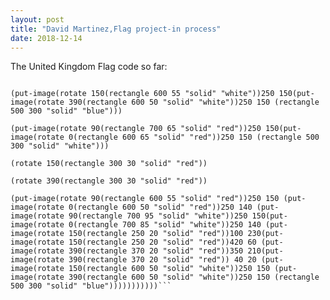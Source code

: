 ```yaml
---
layout: post
title: "David Martinez,Flag project-in process"
date: 2018-12-14
---
```


The United Kingdom Flag code so far:

```(put-image(rotate 150(rectangle 600 55 "solid" "red"))250 150(put-image(rotate 390(rectangle 600 50 "solid" "red"))250 150 (rectangle 500 300 "solid" "white")))

(put-image(rotate 150(rectangle 600 55 "solid" "white"))250 150(put-image(rotate 390(rectangle 600 50 "solid" "white"))250 150 (rectangle 500 300 "solid" "blue")))

(put-image(rotate 90(rectangle 700 65 "solid" "red"))250 150(put-image(rotate 0(rectangle 600 65 "solid" "red"))250 150 (rectangle 500 300 "solid" "white")))

(rotate 150(rectangle 300 30 "solid" "red"))

(rotate 390(rectangle 300 30 "solid" "red"))

(put-image(rotate 90(rectangle 600 55 "solid" "red"))250 150 (put-image(rotate 0(rectangle 600 50 "solid" "red"))250 140 (put-image(rotate 90(rectangle 700 95 "solid" "white"))250 150(put-image(rotate 0(rectangle 700 85 "solid" "white"))250 140 (put-image(rotate 150(rectangle 250 20 "solid" "red"))100 230(put-image(rotate 150(rectangle 250 20 "solid" "red"))420 60 (put-image(rotate 390(rectangle 370 20 "solid" "red"))350 210(put-image(rotate 390(rectangle 370 20 "solid" "red")) 40 20 (put-image(rotate 150(rectangle 600 50 "solid" "white"))250 150 (put-image(rotate 390(rectangle 600 50 "solid" "white"))250 150 (rectangle 500 300 "solid" "blue")))))))))))```

